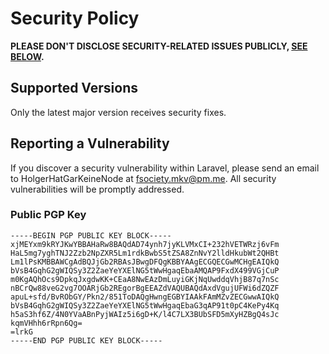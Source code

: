 # Security Policy

**PLEASE DON'T DISCLOSE SECURITY-RELATED ISSUES PUBLICLY, [SEE BELOW](#reporting-a-vulnerability).**

## Supported Versions

Only the latest major version receives security fixes.

## Reporting a Vulnerability

If you discover a security vulnerability within Laravel, please send an email to HolgerHatGarKeineNode at fsociety.mkv@pm.me. All security vulnerabilities will be promptly addressed.

### Public PGP Key

```
-----BEGIN PGP PUBLIC KEY BLOCK-----
xjMEYxm9kRYJKwYBBAHaRw8BAQdAD74ynh7jyKLVMxCI+232hVETWRzj6vFm
HaL5mg7yghTNJ2Zzb2NpZXR5Lm1rdkBwbS5tZSA8ZnNvY2lldHkubWt2QHBt
Lm1lPsKMBBAWCgAdBQJjGb2RBAsJBwgDFQgKBBYAAgECGQECGwMCHgEAIQkQ
bVsB4GqhG2gWIQSy3Z2ZaeYeYXElNG5tWwHgaqEbaAMQAP9FxdX499VGjCuP
m0KgAQhOcs9DpkqJxgdwKK+CEaA8NwEAzDmLuyiGKjNqUwddqVhjB87q7nSc
nBCrQw88veG2vg7OOARjGb2REgorBgEEAZdVAQUBAQdAxdVgujUFWi6dZQZF
apuL+sfd/BvRObGY/Pkn2/851ToDAQgHwngEGBYIAAkFAmMZvZECGwwAIQkQ
bVsB4GqhG2gWIQSy3Z2ZaeYeYXElNG5tWwHgaqEbaG3qAP91t0pC4KePy4Kq
h5aS3hf6Z/4N0YVaABnPyjWAIz5i6gD+K/l4C7LX3BUbSFD5mXyHZBgQ4sJc
kqmVHhh6rRpn6Qg=
=lrkG
-----END PGP PUBLIC KEY BLOCK-----
```
